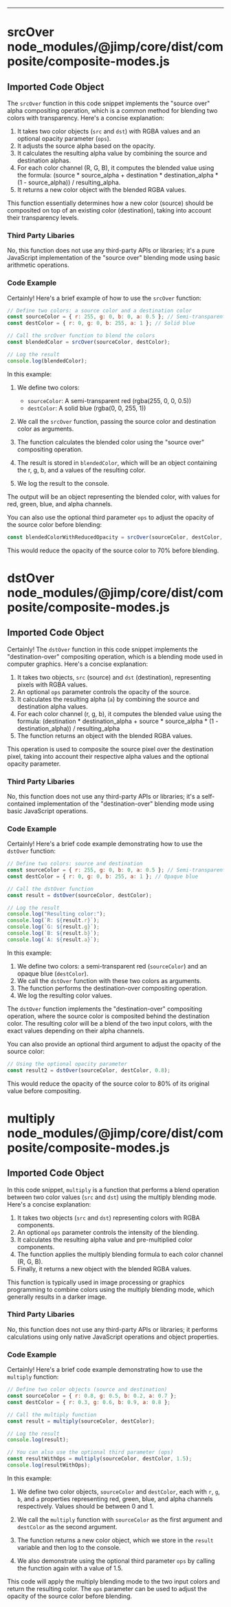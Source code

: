 

  

  
---
# srcOver node_modules/@jimp/core/dist/composite/composite-modes.js
## Imported Code Object
The `srcOver` function in this code snippet implements the "source over" alpha compositing operation, which is a common method for blending two colors with transparency. Here's a concise explanation:

1. It takes two color objects (`src` and `dst`) with RGBA values and an optional opacity parameter (`ops`).
2. It adjusts the source alpha based on the opacity.
3. It calculates the resulting alpha value by combining the source and destination alphas.
4. For each color channel (R, G, B), it computes the blended value using the formula: (source * source_alpha + destination * destination_alpha * (1 - source_alpha)) / resulting_alpha.
5. It returns a new color object with the blended RGBA values.

This function essentially determines how a new color (source) should be composited on top of an existing color (destination), taking into account their transparency levels.

### Third Party Libaries

No, this function does not use any third-party APIs or libraries; it's a pure JavaScript implementation of the "source over" blending mode using basic arithmetic operations.

### Code Example

Certainly! Here's a brief example of how to use the `srcOver` function:

```javascript
// Define two colors: a source color and a destination color
const sourceColor = { r: 255, g: 0, b: 0, a: 0.5 }; // Semi-transparent red
const destColor = { r: 0, g: 0, b: 255, a: 1 }; // Solid blue

// Call the srcOver function to blend the colors
const blendedColor = srcOver(sourceColor, destColor);

// Log the result
console.log(blendedColor);
```

In this example:

1. We define two colors:
   - `sourceColor`: A semi-transparent red (rgba(255, 0, 0, 0.5))
   - `destColor`: A solid blue (rgba(0, 0, 255, 1))

2. We call the `srcOver` function, passing the source color and destination color as arguments.

3. The function calculates the blended color using the "source over" compositing operation.

4. The result is stored in `blendedColor`, which will be an object containing the r, g, b, and a values of the resulting color.

5. We log the result to the console.

The output will be an object representing the blended color, with values for red, green, blue, and alpha channels.

You can also use the optional third parameter `ops` to adjust the opacity of the source color before blending:

```javascript
const blendedColorWithReducedOpacity = srcOver(sourceColor, destColor, 0.7);
```

This would reduce the opacity of the source color to 70% before blending.

# dstOver node_modules/@jimp/core/dist/composite/composite-modes.js
## Imported Code Object
Certainly! The `dstOver` function in this code snippet implements the "destination-over" compositing operation, which is a blending mode used in computer graphics. Here's a concise explanation:

1. It takes two objects, `src` (source) and `dst` (destination), representing pixels with RGBA values.
2. An optional `ops` parameter controls the opacity of the source.
3. It calculates the resulting alpha (`a`) by combining the source and destination alpha values.
4. For each color channel (r, g, b), it computes the blended value using the formula:
   (destination * destination_alpha + source * source_alpha * (1 - destination_alpha)) / resulting_alpha
5. The function returns an object with the blended RGBA values.

This operation is used to composite the source pixel over the destination pixel, taking into account their respective alpha values and the optional opacity parameter.

### Third Party Libaries

No, this function does not use any third-party APIs or libraries; it's a self-contained implementation of the "destination-over" blending mode using basic JavaScript operations.

### Code Example

Certainly! Here's a brief code example demonstrating how to use the `dstOver` function:

```javascript
// Define two colors: source and destination
const sourceColor = { r: 255, g: 0, b: 0, a: 0.5 }; // Semi-transparent red
const destColor = { r: 0, g: 0, b: 255, a: 1 }; // Opaque blue

// Call the dstOver function
const result = dstOver(sourceColor, destColor);

// Log the result
console.log("Resulting color:");
console.log(`R: ${result.r}`);
console.log(`G: ${result.g}`);
console.log(`B: ${result.b}`);
console.log(`A: ${result.a}`);
```

In this example:

1. We define two colors: a semi-transparent red (`sourceColor`) and an opaque blue (`destColor`).
2. We call the `dstOver` function with these two colors as arguments.
3. The function performs the destination-over compositing operation.
4. We log the resulting color values.

The `dstOver` function implements the "destination-over" compositing operation, where the source color is composited behind the destination color. The resulting color will be a blend of the two input colors, with the exact values depending on their alpha channels.

You can also provide an optional third argument to adjust the opacity of the source color:

```javascript
// Using the optional opacity parameter
const result2 = dstOver(sourceColor, destColor, 0.8);
```

This would reduce the opacity of the source color to 80% of its original value before compositing.

# multiply node_modules/@jimp/core/dist/composite/composite-modes.js
## Imported Code Object
In this code snippet, `multiply` is a function that performs a blend operation between two color values (`src` and `dst`) using the multiply blending mode. Here's a concise explanation:

1. It takes two objects (`src` and `dst`) representing colors with RGBA components.
2. An optional `ops` parameter controls the intensity of the blending.
3. It calculates the resulting alpha value and pre-multiplied color components.
4. The function applies the multiply blending formula to each color channel (R, G, B).
5. Finally, it returns a new object with the blended RGBA values.

This function is typically used in image processing or graphics programming to combine colors using the multiply blending mode, which generally results in a darker image.

### Third Party Libaries

No, this function does not use any third-party APIs or libraries; it performs calculations using only native JavaScript operations and object properties.

### Code Example

Certainly! Here's a brief code example demonstrating how to use the `multiply` function:

```javascript
// Define two color objects (source and destination)
const sourceColor = { r: 0.8, g: 0.5, b: 0.2, a: 0.7 };
const destColor = { r: 0.3, g: 0.6, b: 0.9, a: 0.8 };

// Call the multiply function
const result = multiply(sourceColor, destColor);

// Log the result
console.log(result);

// You can also use the optional third parameter (ops)
const resultWithOps = multiply(sourceColor, destColor, 1.5);
console.log(resultWithOps);
```

In this example:

1. We define two color objects, `sourceColor` and `destColor`, each with `r`, `g`, `b`, and `a` properties representing red, green, blue, and alpha channels respectively. Values should be between 0 and 1.

2. We call the `multiply` function with `sourceColor` as the first argument and `destColor` as the second argument.

3. The function returns a new color object, which we store in the `result` variable and then log to the console.

4. We also demonstrate using the optional third parameter `ops` by calling the function again with a value of 1.5.

This code will apply the multiply blending mode to the two input colors and return the resulting color. The `ops` parameter can be used to adjust the opacity of the source color before blending.


  

  